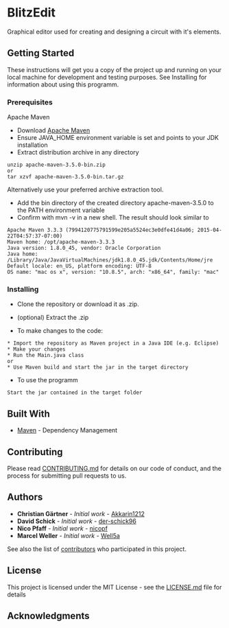 # BlitzEdit

Graphical editor used for creating and designing a circuit with it's elements.

## Getting Started

These instructions will get you a copy of the project up and running on your local machine for development and testing purposes.
See Installing for information about using this programm.

### Prerequisites

Apache Maven

* Download [Apache Maven](https://maven.apache.org/download.cgi)  
* Ensure JAVA_HOME environment variable is set and points to your JDK installation  
* Extract distribution archive in any directory

```
unzip apache-maven-3.5.0-bin.zip  
or  
tar xzvf apache-maven-3.5.0-bin.tar.gz
```

Alternatively use your preferred archive extraction tool.  

* Add the bin directory of the created directory apache-maven-3.5.0 to the PATH environment variable  
* Confirm with mvn -v in a new shell. The result should look similar to  

```
Apache Maven 3.3.3 (7994120775791599e205a5524ec3e0dfe41d4a06; 2015-04-22T04:57:37-07:00)  
Maven home: /opt/apache-maven-3.3.3  
Java version: 1.8.0_45, vendor: Oracle Corporation  
Java home: /Library/Java/JavaVirtualMachines/jdk1.8.0_45.jdk/Contents/Home/jre  
Default locale: en_US, platform encoding: UTF-8  
OS name: "mac os x", version: "10.8.5", arch: "x86_64", family: "mac"  
```

### Installing

* Clone the repository or download it as .zip.
* (optional) Extract the .zip

* To make changes to the code:
```
* Import the repository as Maven project in a Java IDE (e.g. Eclipse)
* Make your changes
* Run the Main.java class  
or  
* Use Maven build and start the jar in the target directory
```

* To use the programm
```
Start the jar contained in the target folder
```

## Built With

* [Maven](https://maven.apache.org/) - Dependency Management

## Contributing

Please read [CONTRIBUTING.md](CONTRIBUTING.md) for details on our code of conduct, and the process for submitting pull requests to us.

## Authors

* **Christian Gärtner** - *Initial work* - [Akkarin1212](https://github.com/Akkarin1212)
* **David Schick** - *Initial work* - [der-schick96](https://github.com/der-schick96)
* **Nico Pfaff** - *Initial work* - [nicopf](https://github.com/nicopf)
* **Marcel Weller** - *Initial work* - [Well5a](https://github.com/Well5a)

See also the list of [contributors](https://github.com/Akkarin1212/BlitzEdit/graphs/contributors) who participated in this project.

## License

This project is licensed under the MIT License - see the [LICENSE.md](LICENSE.md) file for details

## Acknowledgments

